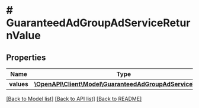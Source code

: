 # # GuaranteedAdGroupAdServiceReturnValue

## Properties

Name | Type | Description | Notes
------------ | ------------- | ------------- | -------------
**values** | [**\OpenAPI\Client\Model\GuaranteedAdGroupAdServiceValue[]**](GuaranteedAdGroupAdServiceValue.md) |  | [optional]

[[Back to Model list]](../../README.md#models) [[Back to API list]](../../README.md#endpoints) [[Back to README]](../../README.md)

